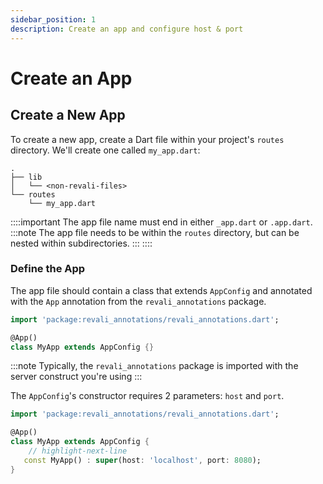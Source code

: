 ```yaml
---
sidebar_position: 1
description: Create an app and configure host & port
---
```


# Create an App

## Create a New App

To create a new app, create a Dart file within your project's `routes` directory. We'll create one called `my_app.dart`:

```tree
.
├── lib
│   └── <non-revali-files>
└── routes
    └── my_app.dart
```

::::important
The app file name must end in either `_app.dart` or `.app.dart`.
:::note
The app file needs to be within the `routes` directory, but can be nested within subdirectories.
:::
::::

### Define the App

The app file should contain a class that extends `AppConfig` and annotated with the `App` annotation from the `revali_annotations` package.

```dart title="routes/my_app.dart"
import 'package:revali_annotations/revali_annotations.dart';

@App()
class MyApp extends AppConfig {}
```

:::note
Typically, the `revali_annotations` package is imported with the server construct you're using
:::

The `AppConfig`'s constructor requires 2 parameters: `host` and `port`.

```dart title="routes/my_app.dart"
import 'package:revali_annotations/revali_annotations.dart';

@App()
class MyApp extends AppConfig {
    // highlight-next-line
   const MyApp() : super(host: 'localhost', port: 8080);
}
```

